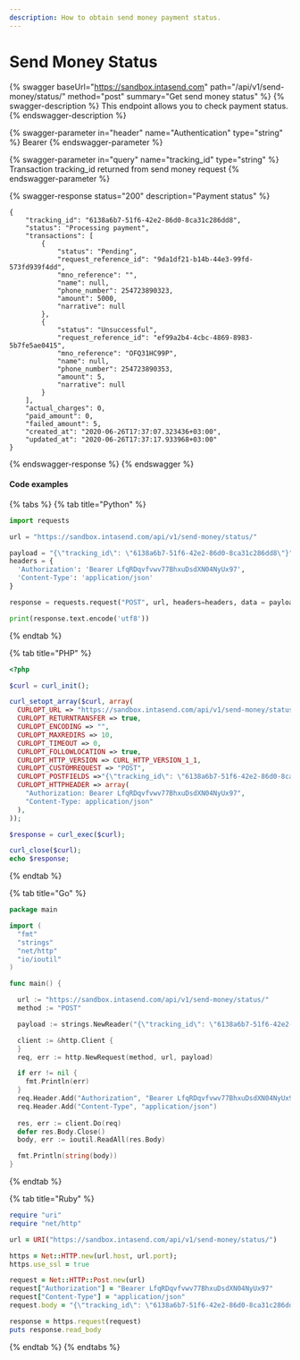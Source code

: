 ```yaml
---
description: How to obtain send money payment status.
---
```


# Send Money Status

{% swagger baseUrl="https://sandbox.intasend.com" path="/api/v1/send-money/status/" method="post" summary="Get send money status" %}
{% swagger-description %}
This endpoint allows you to check payment status.
{% endswagger-description %}

{% swagger-parameter in="header" name="Authentication" type="string" %}
Bearer <TOKEN>
{% endswagger-parameter %}

{% swagger-parameter in="query" name="tracking_id" type="string" %}
Transaction tracking_id returned from send money request
{% endswagger-parameter %}

{% swagger-response status="200" description="Payment status" %}
```
{
    "tracking_id": "6138a6b7-51f6-42e2-86d0-8ca31c286dd8",
    "status": "Processing payment",
    "transactions": [
        {
            "status": "Pending",
            "request_reference_id": "9da1df21-b14b-44e3-99fd-573fd939f4dd",
            "mno_reference": "",
            "name": null,
            "phone_number": 254723890323,
            "amount": 5000,
            "narrative": null
        },
        {
            "status": "Unsuccessful",
            "request_reference_id": "ef99a2b4-4cbc-4869-8983-5b7fe5ae0415",
            "mno_reference": "OFQ31HC99P",
            "name": null,
            "phone_number": 254723890353,
            "amount": 5,
            "narrative": null
        }
    ],
    "actual_charges": 0,
    "paid_amount": 0,
    "failed_amount": 5,
    "created_at": "2020-06-26T17:37:07.323436+03:00",
    "updated_at": "2020-06-26T17:37:17.933968+03:00"
}
```
{% endswagger-response %}
{% endswagger %}

#### Code examples

{% tabs %}
{% tab title="Python" %}
```python
import requests

url = "https://sandbox.intasend.com/api/v1/send-money/status/"

payload = "{\"tracking_id\": \"6138a6b7-51f6-42e2-86d0-8ca31c286dd8\"}"
headers = {
  'Authorization': 'Bearer LfqRDqvfvwv77BhxuDsdXN04NyUx97',
  'Content-Type': 'application/json'
}

response = requests.request("POST", url, headers=headers, data = payload)

print(response.text.encode('utf8'))

```
{% endtab %}

{% tab title="PHP" %}
```php
<?php

$curl = curl_init();

curl_setopt_array($curl, array(
  CURLOPT_URL => "https://sandbox.intasend.com/api/v1/send-money/status/",
  CURLOPT_RETURNTRANSFER => true,
  CURLOPT_ENCODING => "",
  CURLOPT_MAXREDIRS => 10,
  CURLOPT_TIMEOUT => 0,
  CURLOPT_FOLLOWLOCATION => true,
  CURLOPT_HTTP_VERSION => CURL_HTTP_VERSION_1_1,
  CURLOPT_CUSTOMREQUEST => "POST",
  CURLOPT_POSTFIELDS =>"{\"tracking_id\": \"6138a6b7-51f6-42e2-86d0-8ca31c286dd8\"}",
  CURLOPT_HTTPHEADER => array(
    "Authorization: Bearer LfqRDqvfvwv77BhxuDsdXN04NyUx97",
    "Content-Type: application/json"
  ),
));

$response = curl_exec($curl);

curl_close($curl);
echo $response;

```
{% endtab %}

{% tab title="Go" %}
```go
package main

import (
  "fmt"
  "strings"
  "net/http"
  "io/ioutil"
)

func main() {

  url := "https://sandbox.intasend.com/api/v1/send-money/status/"
  method := "POST"

  payload := strings.NewReader("{\"tracking_id\": \"6138a6b7-51f6-42e2-86d0-8ca31c286dd8\"}")

  client := &http.Client {
  }
  req, err := http.NewRequest(method, url, payload)

  if err != nil {
    fmt.Println(err)
  }
  req.Header.Add("Authorization", "Bearer LfqRDqvfvwv77BhxuDsdXN04NyUx97")
  req.Header.Add("Content-Type", "application/json")
  
  res, err := client.Do(req)
  defer res.Body.Close()
  body, err := ioutil.ReadAll(res.Body)

  fmt.Println(string(body))
}
```
{% endtab %}

{% tab title="Ruby" %}
```ruby
require "uri"
require "net/http"

url = URI("https://sandbox.intasend.com/api/v1/send-money/status/")

https = Net::HTTP.new(url.host, url.port);
https.use_ssl = true

request = Net::HTTP::Post.new(url)
request["Authorization"] = "Bearer LfqRDqvfvwv77BhxuDsdXN04NyUx97"
request["Content-Type"] = "application/json"
request.body = "{\"tracking_id\": \"6138a6b7-51f6-42e2-86d0-8ca31c286dd8\"}"

response = https.request(request)
puts response.read_body

```
{% endtab %}
{% endtabs %}


